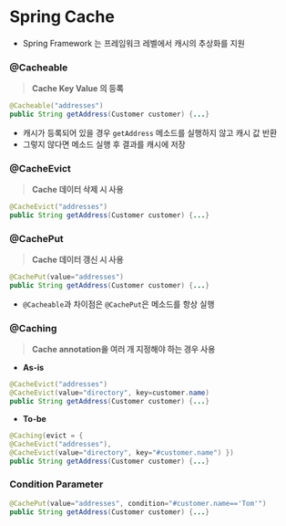 # Spring Cache

- Spring Framework 는 프레임워크 레벨에서 캐시의 추상화를 지원

### @Cacheable

> **Cache Key Value 의 등록**

```java
@Cacheable("addresses")
public String getAddress(Customer customer) {...}
```
- 캐시가 등록되어 있을 경우 `getAddress` 메소드를 실행하지 않고 캐시 값 반환
- 그렇지 않다면 메소드 실행 후 결과를 캐시에 저장

### @CacheEvict

> **Cache 데이터 삭제 시 사용**

```java
@CacheEvict("addresses")
public String getAddress(Customer customer) {...}
```

### @CachePut

> **Cache 데이터 갱신 시 사용**

```java
@CachePut(value="addresses")
public String getAddress(Customer customer) {...}
```
- `@Cacheable`과 차이점은 `@CachePut`은 메소드를 항상 실행

### @Caching

> **Cache annotation을 여러 개 지정해야 하는 경우 사용**
>
- **As-is**

```java
@CacheEvict("addresses")
@CacheEvict(value="directory", key=customer.name)
public String getAddress(Customer customer) {...}
```

- **To-be**

```java
@Caching(evict = { 
@CacheEvict("addresses"), 
@CacheEvict(value="directory", key="#customer.name") })
public String getAddress(Customer customer) {...}
```

### Condition Parameter

```java
@CachePut(value="addresses", condition="#customer.name=='Tom'")
public String getAddress(Customer customer) {...}
```
